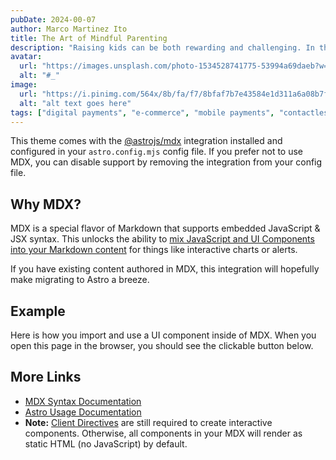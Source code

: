 ```yaml
---
pubDate: 2024-00-07
author: Marco Martinez Ito
title: The Art of Mindful Parenting
description: "Raising kids can be both rewarding and challenging. In this post, we'll explore the art of mindful parenting and share tips for fostering positive relationships with your children, promoting self-esteem and resilience, and nurturing their emotional intelligence."
avatar:
  url: "https://images.unsplash.com/photo-1534528741775-53994a69daeb?w=800&auto=format&fit=crop&q=60&ixlib=rb-4.0.3&ixid=M3wxMjA3fDB8MHxzZWFyY2h8MjJ8fGF2YXRhcnxlbnwwfHwwfHx8MA%3D%3D"
  alt: "#_"
image:
  url: "https://i.pinimg.com/564x/8b/fa/f7/8bfaf7b7e43584e1d311a6a08b7fdde6.jpg"
  alt: "alt text goes here"
tags: ["digital payments", "e-commerce", "mobile payments", "contactless payments", "financial security", "fraud prevention"]
---
```

This theme comes with the [@astrojs/mdx](https://docs.astro.build/en/guides/integrations-guide/mdx/) integration installed and configured in your `astro.config.mjs` config file. If you prefer not to use MDX, you can disable support by removing the integration from your config file.

## Why MDX?

MDX is a special flavor of Markdown that supports embedded JavaScript & JSX syntax. This unlocks the ability to [mix JavaScript and UI Components into your Markdown content](https://docs.astro.build/en/guides/markdown-content/#mdx-features) for things like interactive charts or alerts.

If you have existing content authored in MDX, this integration will hopefully make migrating to Astro a breeze.

## Example

Here is how you import and use a UI component inside of MDX.
When you open this page in the browser, you should see the clickable button below.





## More Links

- [MDX Syntax Documentation](https://mdxjs.com/docs/what-is-mdx)
- [Astro Usage Documentation](https://docs.astro.build/en/guides/markdown-content/#markdown-and-mdx-pages)
- **Note:** [Client Directives](https://docs.astro.build/en/reference/directives-reference/#client-directives) are still required to create interactive components. Otherwise, all components in your MDX will render as static HTML (no JavaScript) by default.